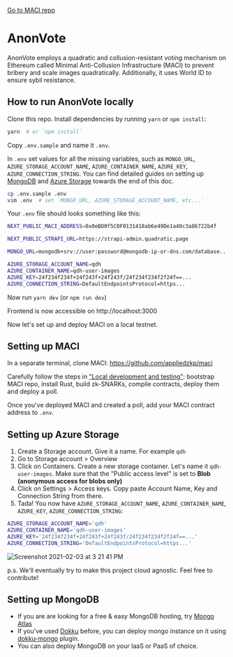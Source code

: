 [Go to MACI repo](https://github.com/gasperpre/maci)

# AnonVote

AnonVote employs a quadratic and collusion-resistant voting mechanism on Ethereum called Minimal Anti-Collusion
Infrastructure (MACI) to prevent bribery and scale images quadratically. Additionally, it uses World ID to ensure sybil resistance.

## How to run AnonVote locally

Clone this repo. Install dependencies by running `yarn` or `npm install`:

```bash
yarn  # or `npm install`
```

Copy `.env.sample` and name it `.env`.

In `.env` set values for all the missing variables, such as `MONGO_URL`, `AZURE_STORAGE_ACCOUNT_NAME`,
`AZURE_CONTAINER_NAME`, `AZURE_KEY`, `AZURE_CONNECTION_STRING`. You can find detailed guides on setting up [MongoDB](#setting-up-mongodb) and [Azure Storage](#setting-up-azure-storage) towards the end of this doc.

```bash
cp .env.sample .env
vim .env  # set `MONGO_URL, AZURE_STORAGE_ACCOUNT_NAME, etc...`
```

Your `.env` file should looks something like this:
```bash
NEXT_PUBLIC_MACI_ADDRESS=0x0eBD0f5C0F0131418ab6e49De1a40c3a86722b4f

NEXT_PUBLIC_STRAPI_URL=https://strapi-admin.quadratic.page

MONGO_URL=mongodb+srv://user:password@mongodb-ip-or-dns.com/database...

AZURE_STORAGE_ACCOUNT_NAME=qdh
AZURE_CONTAINER_NAME=qdh-user-images
AZURE_KEY=24f234f234f+24f243f+24f243f/24f234f234f2f24f==...
AZURE_CONNECTION_STRING=DefaultEndpointsProtocol=https...
```

Now run `yarn dev` (or `npm run dev`)

Frontend is now accessible on http://localhost:3000

Now let's set up and deploy MACI on a local testnet.

## Setting up MACI

In a separate terminal, clone MACI: https://github.com/appliedzkp/maci

Carefully follow the steps in ["Local development and testing"](https://github.com/appliedzkp/maci#local-development-and-testing): bootstrap MACI repo, install Rust, build zk-SNARKs, compile contracts, deploy them and deploy a poll.

Once you've deployed MACI and created a poll, add your MACI contract address to `.env`.


## Setting up Azure Storage
1. Create a Storage account. Give it a name. For example `qdh`
2. Go to Storage account > Overview
3. Click on Containers. Create a new storage container. Let's name it `qdh-user-images`. Make sure that the "Public access level" is set to **Blob (anonymous access for blobs only)**
4. Click on Settings > Access keys. Copy paste Account Name, Key and Connection String from there.
5. Tada! You now have `AZURE_STORAGE_ACCOUNT_NAME`, `AZURE_CONTAINER_NAME`, `AZURE_KEY`, `AZURE_CONNECTION_STRING`:

```bash
AZURE_STORAGE_ACCOUNT_NAME='qdh'
AZURE_CONTAINER_NAME='qdh-user-images'
AZURE_KEY='24f234f234f+24f243f+24f243f/24f234f234f2f24f==...'
AZURE_CONNECTION_STRING='DefaultEndpointsProtocol=https...'
```
![Screenshot 2021-02-03 at 3 21 41 PM](https://user-images.githubusercontent.com/936436/106730581-82522780-6649-11eb-88a7-a928e6bbe5bd.png)

p.s. We'll eventually try to make this project cloud agnostic. Feel free to contribute!

## Setting up MongoDB

- If you are are looking for a free & easy MongoDB hosting, try [Mongo Atlas](https://www.mongodb.com/cloud/atlas)
- If you've used [Dokku](https://github.com/dokku/dokku) before, you can deploy mongo instance on it using [dokku-mongo](https://github.com/dokku/dokku-mongo) plugin.
- You can also deploy MongoDB on your IaaS or PaaS of choice.
